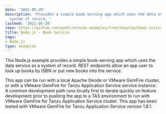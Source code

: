 ```yaml
---
date: '2021-05-28'
description: 'Provides a simple book-serving app which uses the data service as a
  system of record. '
lastmod: '2021-05-28'
repo: https://github.com/gemfire/node-examples/tree/develop/book-service
title: Node.js - Book Service
tags:
- Node.js
type: examples
---
```


This Node.js example provides a simple book-serving app which uses the data service as a system of record. REST endpoints allow an app user to look up books by ISBN or put new books into the service.

This app can be run with a local Apache Geode or VMware GemFire cluster, or with a VMware GemFire for Tanzu Application Service service instance. A common development path runs locally first to iterate quickly on feature development prior to pushing the app to a TAS environment to run with VMware GemFire for Tanzu Application Service cluster. This app has been tested with VMware GemFire for Tanzu Application Service version 1.8.1.